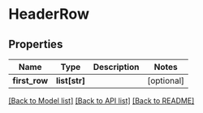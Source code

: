 # HeaderRow

## Properties
Name | Type | Description | Notes
------------ | ------------- | ------------- | -------------
**first_row** | **list[str]** |  | [optional] 

[[Back to Model list]](../README.md#documentation-for-models) [[Back to API list]](../README.md#documentation-for-api-endpoints) [[Back to README]](../README.md)


